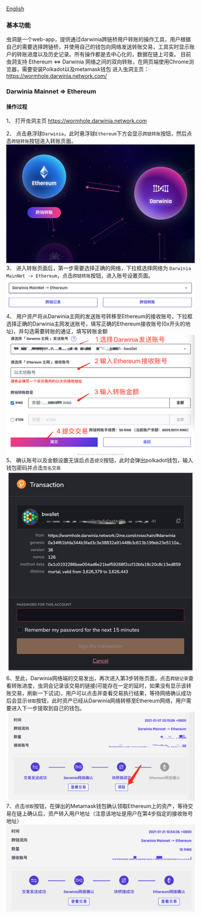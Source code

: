 [English](./bridge_en.md)
### 基本功能
虫洞是一个web-app，提供通过darwinia跨链桥用户转账的操作工具，用户根据自己的需要选择跨链桥，并使用自己的钱包向网络发送转账交易，工具实时显示账户的转账进度以及历史记录。所有操作都是去中心化的，数据在链上可查。
目前虫洞支持 Ethereum <=> Darwinia 网络之间的双向转账，在网页端使用Chrome浏览器，需要安装Polkadot以及metamask钱包
进入虫洞主页：https://wormhole.darwinia.network.com/

### Darwinia Mainnet => Ethereum
#### 操作过程
1、 打开虫洞主页 https://wormhole.darwinia.network.com

2、 点击悬浮球`Darwinia`，此时悬浮球`Ethereum`下方会显示`跨链转账`按钮，然后点击`跨链转账`按钮进入转账页面。
![虫洞主页](./assets/wormhole.png)
3、 进入转账页面后，第一步需要选择正确的网络，下拉框选择网络为 `Darwinia MainNet -> Ethereum`，点击`跨链转账`按钮，进入账号设置页面。
![选择网络](./assets/select_d2e.png)
4、 用户资产将从Darwinia主网的发送账号转移至Ethereum的接收账号，下拉框选择正确的Darwinia主网发送账号，填写正确的Ethereum接收账号(0x开头的地址)，并勾选需要转账的通证，填写转账金额
![发送交易](./assets/send_d2e.png)
5、 确认账号以及金额设置无误后点击`提交`按钮，此时会弹出polkadot钱包，输入钱包密码并点击`签名交易`
![钱包确认](./assets/polkadot.png)
6、至此，Darwinia网络端的交易发出，再次进入第3步转账页面，点击`跨链记录`查看转账进度，虫洞会记录该交易的链接(可能存在一定的延时，如果没有显示该转账交易，刷新一下试试)，用户可以点击并查看交易执行结果，等待网络确认成功后会显示`领取`按钮，此时资产已经从Darwinia网络转移至Ethereum网络，用户需要进入下一步提取到自己的钱包。
![转账进度](./assets/confirm_d2e.png)
7、点击`领取`按钮，在弹出的Metamask钱包确认领取Ethereum上的资产，等待交易在链上确认后，资产转入用户地址（注意该地址是用户在第4步指定的接收账号地址）
![转账完成](./assets/finish.png)
